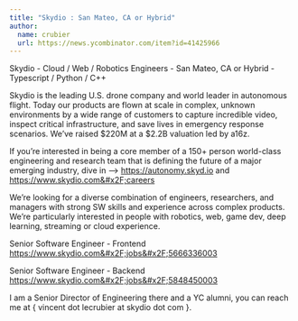 ```yaml
---
title: "Skydio : San Mateo, CA or Hybrid"
author:
  name: crubier
  url: https://news.ycombinator.com/item?id=41425966
---
```

Skydio - Cloud &#x2F; Web &#x2F; Robotics Engineers - San Mateo, CA or Hybrid - Typescript &#x2F; Python &#x2F; C++

Skydio is the leading U.S. drone company and world leader in autonomous flight. Today our products are flown at scale in complex, unknown environments by a wide range of customers to capture incredible video, inspect critical infrastructure, and save lives in emergency response scenarios. We’ve raised $220M at a $2.2B valuation led by a16z.

If you’re interested in being a core member of a 150+ person world-class engineering and research team that is defining the future of a major emerging industry, dive in --&gt; <a href="https:&#x2F;&#x2F;autonomy.skyd.io" rel="nofollow">https:&#x2F;&#x2F;autonomy.skyd.io</a> and <a href="https:&#x2F;&#x2F;www.skydio.com&#x2F;careers" rel="nofollow">https:&#x2F;&#x2F;www.skydio.com&#x2F;careers</a>

We’re looking for a diverse combination of engineers, researchers, and managers with strong SW skills and experience across complex products. We’re particularly interested in people with robotics, web, game dev, deep learning, streaming or cloud experience.

Senior Software Engineer - Frontend <a href="https:&#x2F;&#x2F;www.skydio.com&#x2F;jobs&#x2F;5666336003" rel="nofollow">https:&#x2F;&#x2F;www.skydio.com&#x2F;jobs&#x2F;5666336003</a>

Senior Software Engineer - Backend <a href="https:&#x2F;&#x2F;www.skydio.com&#x2F;jobs&#x2F;5848450003" rel="nofollow">https:&#x2F;&#x2F;www.skydio.com&#x2F;jobs&#x2F;5848450003</a>

I am a Senior Director of Engineering there and a YC alumni, you can reach me at { vincent dot lecrubier at skydio dot com }.
